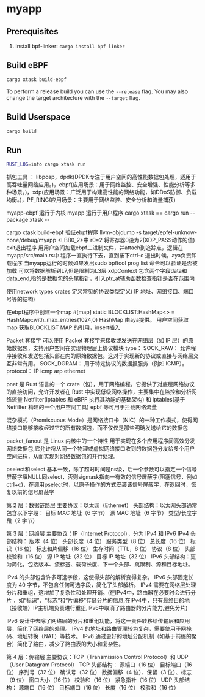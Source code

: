 # myapp

## Prerequisites

1. Install bpf-linker: `cargo install bpf-linker`

## Build eBPF

```bash
cargo xtask build-ebpf
```

To perform a release build you can use the `--release` flag.
You may also change the target architecture with the `--target` flag.

## Build Userspace

```bash
cargo build
```

## Run

```bash
RUST_LOG=info cargo xtask run
```


抓包工具 ： libpcap，dpdk(DPDK专注于用户空间的高性能数据包处理，适用于高吞吐量网络应用。)，ebpf(应用场景：用于网络监控、安全增强、性能分析等多种场景。)，xdp(应用场景：广泛用于构建高性能的网络功能，如DDoS防御、负载均衡。)，PF_RING(应用场景：主要用于网络监控、安全分析和流量捕获)

myapp-ebpf 运行于内核
myapp 运行于用户程序
cargo xtask == cargo run --package xtask --

cargo xtask build-ebpf
验证ebpf程序
llvm-objdump -s target/epfel-unknow-none/debug/myapp
<LBB0_2>中 r0=2 将寄存器0设为2(XDP_PASS动作的值) exit退出程序
用用户空间加载ebpf二进制文件，并attach到追踪点，逻辑在myapp/src/main.rs中
程序一直执行下去，直到按下ctrl-c 退出时候，aya负责卸载程序
当myapp运行的时候如果发出sudo bpftool prog list 命令可以验证是否被加载
可以将数据解析到L7,但是限制为L3层
xdpContext 包含两个字段data和data_end,指的是数据包的头尾指针，引入ptr_at辅助函数检查指针是否在范围内




使用network types crates 定义常见的协议类型定义( IP 地址、网络接口、端口号等的结构)

在ebpf程序中创建一个map
#[map]
static BLOCKLIST:HashMap<> = HashMap::with_max_entries(1024,0)
HashMap 由aya提供。
用户空间获取map
获取BLOCKLIST MAP 的引用，insert插入


Packet 套接字 可以使用 Packet 套接字来接收或发送在网络层（如 IP 层）的原始数据包，支持用户空间在实现物理层上协议模块
type：
    SOCK_RAW： 允许程序接收和发送包括头部在内的原始数据包。这对于实现新的协议或直接与网络层交互非常有用。
    SOCK_DGRAM： 用于特定协议的数据报服务（例如 ICMP）。
protocol：
    IP
    icmp
    arp
    ethernet

pnet 是 Rust 语言的一个 crate（包），用于网络编程。它提供了对底层网络协议的直接访问，允许开发者在 Rust 中实现低级网络操作，主要集中在监控和分析网络流量
Netfilter(iptables 和 eBPF 执行其功能的基础架构) 和 iptables(基于 Netfilter 构建的一个用户空间工具) epbf 等可用于拦截网络流量

混杂模式（Promiscuous Mode）是网络接口卡（NIC）的一种工作模式，使得网络接口能够接收经过它的所有数据包，而不仅仅是那些明确发送给它的数据包

packet_fanout 是 Linux 内核中的一个特性 用于实现在多个应用程序间高效分发网络数据包,它允许将从同一个物理或虚拟网络接口收到的数据包分发给多个用户空间进程，从而实现对网络数据包的并行处理。

pselect和select 基本一致，除了超时时间是ns级，后一个参数可以指定一个信号屏蔽字填NULL同select，否则sigmask指向一有效的信号屏蔽字(阻塞信号，例如ctrl+c)，在调用pselect时，以原子操作的方式安装该信号屏蔽字，在返回时，恢复以前的信号屏蔽字

第 2 层：数据链路层
主要协议：以太网（Ethernet）
头部结构：以太网头部通常包含以下字段：
目标 MAC 地址（6 字节）
源 MAC 地址（6 字节）
类型/长度字段（2 字节）

第 3 层：网络层
主要协议：IP（Internet Protocol），分为 IPv4 和 IPv6
IPv4 头部结构：
版本（4 位）
头部长度（4 位）
服务类型（8 位）
总长度（16 位）
标识（16 位）
标志和片偏移（16 位）
生存时间（TTL，8 位）
协议（8 位）
头部校验和（16 位）
源 IP 地址（32 位）
目标 IP 地址（32 位）
IPv6 头部结构：更为简化，包括版本、流标签、载荷长度、下一个头部、跳限制、源和目标地址。

IPv4 的头部包含许多可选字段，这使得头部的解析变得复杂。
IPv6 头部固定长度为 40 字节，不包含任何可选字段，简化了头部解析。
IPv4 需要在网络层处理分片和重组，这增加了复杂性和处理开销。(在IPv4中，路由器在必要时会进行分片 ，如“标识”、“标志”和“片偏移”存储分片的信息,在IPv4中，只有最终目的地（接收端）IP主机端负责进行重组,IPv6中取消了路由器的分片能力,避免分片)

IPv6 设计中去除了网络层的分片和重组功能，将这一责任转移给传输层和应用层，简化了网络层的处理。
IPv4 的地址和路由管理较为复杂，需要使用子网掩码、地址转换（NAT）等技术。
IPv6 通过更好的地址分配机制（如基于前缀的聚合）简化了路由，减少了路由表的大小和复杂性。

第 4 层：传输层
主要协议：TCP（Transmission Control Protocol）和 UDP（User Datagram Protocol）
TCP 头部结构：
源端口（16 位）
目标端口（16 位）
序列号（32 位）
确认号（32 位）
数据偏移（4 位）、保留（3 位）、标志（9 位）
窗口大小（16 位）
校验和（16 位）
紧急指针（16 位）
UDP 头部结构：
源端口（16 位）
目标端口（16 位）
长度（16 位）
校验和（16 位）